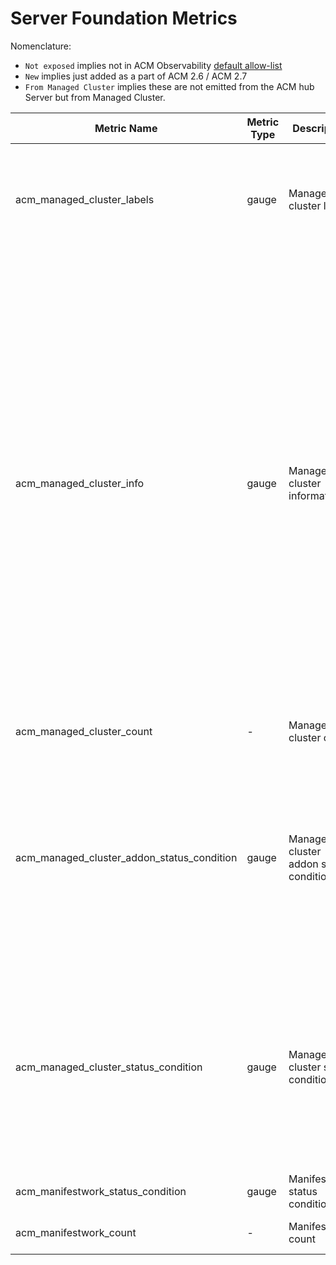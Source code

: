 # Server Foundation Metrics

Nomenclature:

- `Not exposed` implies not in ACM Observability [default allow-list](https://github.com/stolostron/multicluster-observability-operator/blob/main/operators/multiclusterobservability/manifests/base/config/metrics_allowlist.yaml)
- `New` implies just added as a part of ACM 2.6 / ACM 2.7
- `From Managed Cluster` implies these are not emitted from the ACM hub Server but from Managed Cluster.

| Metric Name                                             | Metric Type | Description | Labels | Status |
|---------------------------------------------------------|-------------|-------------|-------|--------|
| acm_managed_cluster_labels  | gauge  | Managed cluster labels | <table> <tr> <th>Number</th> <th>Label</th> <th>Description</th></tr> <tr> <td>1</td> <td>`hub_cluster_id`</td> <td>The cluster ID of the hub cluster.</td> </tr> <tr> <td>2</td> <td>`managed_cluster_id`</td> <td>The managed cluster ID is the cluster ID if the managed cluster is an {ocp-short} cluster, otherwise it is the cluster name.</td> </tr> </table> | STABLE  |
| acm_managed_cluster_info   | gauge | Managed cluster information | <table> <tr> <th>Number</th> <th>Label</th> <th>Description</th> </tr> <tr> <td>1</td> <td>`hub_cluster_id`</td> <td>The cluster ID of the hub cluster.</td> </tr> <tr> <td>2</td> <td>`managed_cluster_id`</td> <td>The managed cluster ID is the cluster ID if the managed cluster is an {ocp-short} cluster, otherwise it is the cluster name.</td> </tr> <tr> <td>3</td> <td>`vendor`</td> <td>The label `vendor` of the managed cluster.</td> </tr> <tr> <td>4</td> <td>`cloud`</td> <td>The label `cloud` of the managed cluster.</td> </tr> <tr> <td>5</td> <td>`service_name`</td> <td>The annotation `open-cluster-management/service-name` of the managed cluster. The values are `Compute` and `Other`.</td> </tr> <tr> <td>6</td> <td>`created_via`</td> <td>The annotation `open-cluster-management/created-via` updated by MCE. The supported values are `Discovery`,`AssistedInstaller`,`Hive` and `Other`.</td> </tr> <tr> <td>7</td> <td>`version`</td> <td>The {ocp-short} version if the managed cluster is an {ocp-short} cluster, otherwise is the Kubernetes version.</td> </tr> <tr> <td>8</td> <td>`available`</td> <td>The condition `ManagedClusterConditionAvailable` of the managed cluster. The values are `True` and `False`.</td> </tr> <tr> <td>9</td> <td>`core_worker`</td> <td>The core count of worker nodes on the managed cluster.</td> </tr> <tr> <td>10</td> <td>`socket_worker`</td> <td>The socket count of worker nodes on the {ocp-short} cluster.</td> </tr> </table> |  Not exposed, STABLE  |
| acm_managed_cluster_count  | - | Managed cluster count | None |  Not exposed, STABLE |
| acm_managed_cluster_addon_status_condition | gauge | Managed cluster addon status condition | <table> <tr> <th>Number</th> <th>Label</th> <th>Description</th> </tr> <tr> <td>1</td> <td>`addon_name`</td> <td>The name of the add-on.</td> </tr> <tr> <td>2</td> <td>`managed_cluster_id`</td> <td>The name of the managed cluster to which the add-on belongs.</td> </tr> <tr> <td>3</td> <td>`managed_cluster_name`</td> <td>The name of the managed cluster to which the add-on belongs.</td> </tr> <tr> <td>4</td> <td>`condition`</td> <td>The name of the condition.</td> </tr> <tr> <td>5</td> <td>`status`</td> <td>The status of the condition. Valid values are `true`, `false`, or `unknown`. For required conditions like `Available`, the status is set to unknown if the condition is missing. </td> </tr></table> | Not exposed, New |
| acm_managed_cluster_status_condition | gauge | Managed cluster status condition | <table> <tr> <th>Number</th> <th>Label</th> <th>Description</th> </tr> <tr> <td>1</td> <td>`managed_cluster_id`</td> <td>The managed cluster ID is the cluster ID if the managed cluster is an {ocp-short} cluster, otherwise it is the cluster name.</td> </tr> <tr> <td>2</td> <td>`managed_cluster_name`</td> <td>The name of the managed cluster.</td> </tr> <tr> <td>3</td> <td>`condition`</td> <td>The name of the condition.</td> </tr> <tr> <td>4</td> <td>`status`</td> <td>The status of the condition. Valid values are `true`, `false`, or `unknown`. For required conditions like `ManagedClusterConditionAvailable`, the status is set to unknown if the condition is missing. </td> </tr></table>  | Not exposed, New |
| acm_manifestwork_status_condition | gauge | Manifestwork status condition | | Not exposed, New |
| acm_manifestwork_count | - | Manifestwork count | | Not exposed, New |
